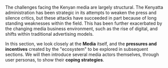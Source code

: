 The challenges facing the Kenyan media are largely structural. The Kenyatta administration has been strategic in its attempts to weaken the press and silence critics, but these attacks have succeeded in part because of long standing weaknesses within the field. This has been further exacerbated by the changing media business environment, such as the rise of digital, and shifts within traditional advertising models.

In this section, we look closely at the **Media** itself, and the **pressures and incentives** created by the "ecosystem" to be explored in subsequent sections. We will then introduce several media actors themselves, through user personas, to show their **coping strategies**.

